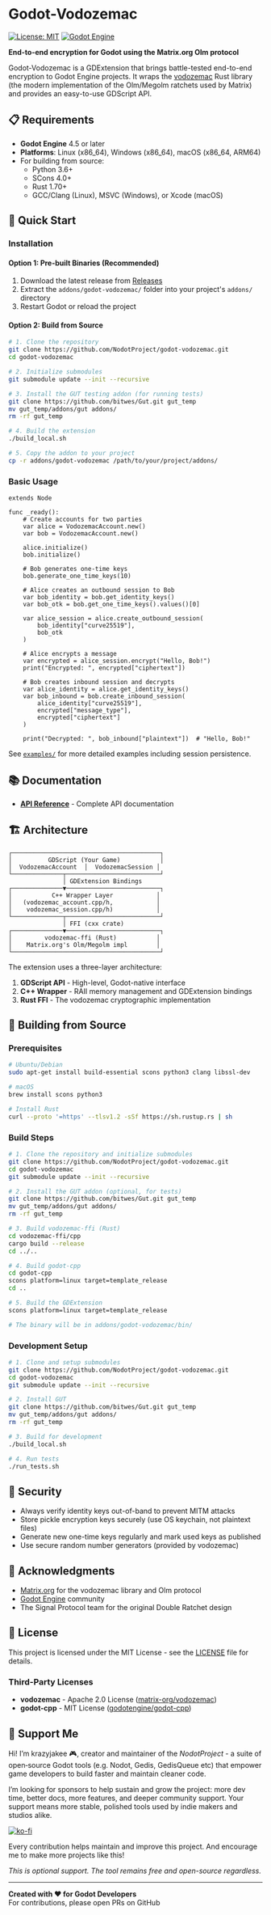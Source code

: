 # Godot-Vodozemac

[![License: MIT](https://img.shields.io/badge/License-MIT-yellow.svg)](https://opensource.org/licenses/MIT)
[![Godot Engine](https://img.shields.io/badge/Godot-4.5+-blue.svg)](https://godotengine.org/)

**End-to-end encryption for Godot using the Matrix.org Olm protocol**

Godot-Vodozemac is a GDExtension that brings battle-tested end-to-end encryption to Godot Engine projects. It wraps the [vodozemac](https://github.com/matrix-org/vodozemac) Rust library (the modern implementation of the Olm/Megolm ratchets used by Matrix) and provides an easy-to-use GDScript API.

## 📋 Requirements

- **Godot Engine** 4.5 or later
- **Platforms**: Linux (x86_64), Windows (x86_64), macOS (x86_64, ARM64)
- For building from source:
  - Python 3.6+
  - SCons 4.0+
  - Rust 1.70+
  - GCC/Clang (Linux), MSVC (Windows), or Xcode (macOS)

## 🚀 Quick Start

### Installation

#### Option 1: Pre-built Binaries (Recommended)

1. Download the latest release from [Releases](https://github.com/NodotProject/godot-vodozemac/releases)
2. Extract the `addons/godot-vodozemac/` folder into your project's `addons/` directory
3. Restart Godot or reload the project

#### Option 2: Build from Source

```bash
# 1. Clone the repository
git clone https://github.com/NodotProject/godot-vodozemac.git
cd godot-vodozemac

# 2. Initialize submodules
git submodule update --init --recursive

# 3. Install the GUT testing addon (for running tests)
git clone https://github.com/bitwes/Gut.git gut_temp
mv gut_temp/addons/gut addons/
rm -rf gut_temp

# 4. Build the extension
./build_local.sh

# 5. Copy the addon to your project
cp -r addons/godot-vodozemac /path/to/your/project/addons/
```

### Basic Usage

```gdscript
extends Node

func _ready():
    # Create accounts for two parties
    var alice = VodozemacAccount.new()
    var bob = VodozemacAccount.new()

    alice.initialize()
    bob.initialize()

    # Bob generates one-time keys
    bob.generate_one_time_keys(10)

    # Alice creates an outbound session to Bob
    var bob_identity = bob.get_identity_keys()
    var bob_otk = bob.get_one_time_keys().values()[0]

    var alice_session = alice.create_outbound_session(
        bob_identity["curve25519"],
        bob_otk
    )

    # Alice encrypts a message
    var encrypted = alice_session.encrypt("Hello, Bob!")
    print("Encrypted: ", encrypted["ciphertext"])

    # Bob creates inbound session and decrypts
    var alice_identity = alice.get_identity_keys()
    var bob_inbound = bob.create_inbound_session(
        alice_identity["curve25519"],
        encrypted["message_type"],
        encrypted["ciphertext"]
    )

    print("Decrypted: ", bob_inbound["plaintext"])  # "Hello, Bob!"
```

See [`examples/`](examples/) for more detailed examples including session persistence.

## 📚 Documentation

- **[API Reference](docs/API.md)** - Complete API documentation

## 🏗️ Architecture

```
┌─────────────────────────────────────────┐
│          GDScript (Your Game)           │
│  VodozemacAccount  │  VodozemacSession │
└──────────────┬──────────────────────────┘
               │ GDExtension Bindings
┌──────────────▼──────────────────────────┐
│           C++ Wrapper Layer            │
│   (vodozemac_account.cpp/h,            │
│    vodozemac_session.cpp/h)            │
└──────────────┬──────────────────────────┘
               │ FFI (cxx crate)
┌──────────────▼──────────────────────────┐
│         vodozemac-ffi (Rust)           │
│    Matrix.org's Olm/Megolm impl        │
└─────────────────────────────────────────┘
```

The extension uses a three-layer architecture:
1. **GDScript API** - High-level, Godot-native interface
2. **C++ Wrapper** - RAII memory management and GDExtension bindings
3. **Rust FFI** - The vodozemac cryptographic implementation

## 🔧 Building from Source

### Prerequisites

```bash
# Ubuntu/Debian
sudo apt-get install build-essential scons python3 clang libssl-dev

# macOS
brew install scons python3

# Install Rust
curl --proto '=https' --tlsv1.2 -sSf https://sh.rustup.rs | sh
```

### Build Steps

```bash
# 1. Clone the repository and initialize submodules
git clone https://github.com/NodotProject/godot-vodozemac.git
cd godot-vodozemac
git submodule update --init --recursive

# 2. Install the GUT addon (optional, for tests)
git clone https://github.com/bitwes/Gut.git gut_temp
mv gut_temp/addons/gut addons/
rm -rf gut_temp

# 3. Build vodozemac-ffi (Rust)
cd vodozemac-ffi/cpp
cargo build --release
cd ../..

# 4. Build godot-cpp
cd godot-cpp
scons platform=linux target=template_release
cd ..

# 5. Build the GDExtension
scons platform=linux target=template_release

# The binary will be in addons/godot-vodozemac/bin/
```

### Development Setup

```bash
# 1. Clone and setup submodules
git clone https://github.com/NodotProject/godot-vodozemac.git
cd godot-vodozemac
git submodule update --init --recursive

# 2. Install GUT
git clone https://github.com/bitwes/Gut.git gut_temp
mv gut_temp/addons/gut addons/
rm -rf gut_temp

# 3. Build for development
./build_local.sh

# 4. Run tests
./run_tests.sh
```

## 🔐 Security

- Always verify identity keys out-of-band to prevent MITM attacks
- Store pickle encryption keys securely (use OS keychain, not plaintext files)
- Generate new one-time keys regularly and mark used keys as published
- Use secure random number generators (provided by vodozemac)


## 🙏 Acknowledgments

- [Matrix.org](https://matrix.org/) for the vodozemac library and Olm protocol
- [Godot Engine](https://godotengine.org/) community
- The Signal Protocol team for the original Double Ratchet design

## 📜 License

This project is licensed under the MIT License - see the [LICENSE](LICENSE) file for details.

### Third-Party Licenses

- **vodozemac** - Apache 2.0 License ([matrix-org/vodozemac](https://github.com/matrix-org/vodozemac))
- **godot-cpp** - MIT License ([godotengine/godot-cpp](https://github.com/godotengine/godot-cpp))

## 💖 Support Me
Hi! I’m krazyjakee 🎮, creator and maintain­er of the *NodotProject* - a suite of open‑source Godot tools (e.g. Nodot, Gedis, GedisQueue etc) that empower game developers to build faster and maintain cleaner code.

I’m looking for sponsors to help sustain and grow the project: more dev time, better docs, more features, and deeper community support. Your support means more stable, polished tools used by indie makers and studios alike.

[![ko-fi](https://ko-fi.com/img/githubbutton_sm.svg)](https://ko-fi.com/krazyjakee)

Every contribution helps maintain and improve this project. And encourage me to make more projects like this!

*This is optional support. The tool remains free and open-source regardless.*

---

**Created with ❤️ for Godot Developers**  
For contributions, please open PRs on GitHub
